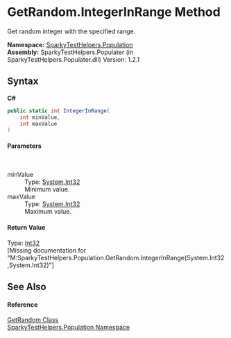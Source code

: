 # GetRandom.IntegerInRange Method 
 

Get random integer with the specified range.

**Namespace:**&nbsp;<a href="N_SparkyTestHelpers_Population.md">SparkyTestHelpers.Population</a><br />**Assembly:**&nbsp;SparkyTestHelpers.Populater (in SparkyTestHelpers.Populater.dll) Version: 1.2.1

## Syntax

**C#**<br />
``` C#
public static int IntegerInRange(
	int minValue,
	int maxValue
)
```


#### Parameters
&nbsp;<dl><dt>minValue</dt><dd>Type: <a href="http://msdn2.microsoft.com/en-us/library/td2s409d" target="_blank">System.Int32</a><br />Minimum value.</dd><dt>maxValue</dt><dd>Type: <a href="http://msdn2.microsoft.com/en-us/library/td2s409d" target="_blank">System.Int32</a><br />Maximum value.</dd></dl>

#### Return Value
Type: <a href="http://msdn2.microsoft.com/en-us/library/td2s409d" target="_blank">Int32</a><br />\[Missing <returns> documentation for "M:SparkyTestHelpers.Population.GetRandom.IntegerInRange(System.Int32,System.Int32)"\]

## See Also


#### Reference
<a href="T_SparkyTestHelpers_Population_GetRandom.md">GetRandom Class</a><br /><a href="N_SparkyTestHelpers_Population.md">SparkyTestHelpers.Population Namespace</a><br />